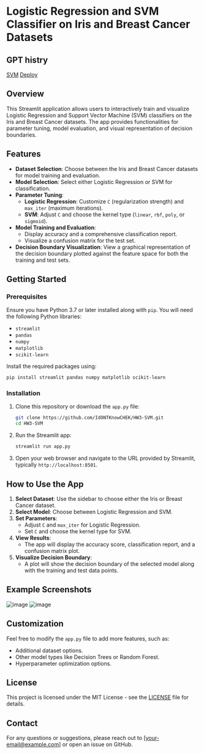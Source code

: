 # Logistic Regression and SVM Classifier on Iris and Breast Cancer Datasets

## GPT histry
[SVM](https://chatgpt.com/share/6725c4ce-22ac-800c-8ed4-cb34c657510b)
[Deploy](https://chatgpt.com/share/6725c4ea-4d14-800c-878b-75ee2c37c1d2)

## Overview
This Streamlit application allows users to interactively train and visualize Logistic Regression and Support Vector Machine (SVM) classifiers on the Iris and Breast Cancer datasets. The app provides functionalities for parameter tuning, model evaluation, and visual representation of decision boundaries.

## Features
- **Dataset Selection**: Choose between the Iris and Breast Cancer datasets for model training and evaluation.
- **Model Selection**: Select either Logistic Regression or SVM for classification.
- **Parameter Tuning**:
  - **Logistic Regression**: Customize `C` (regularization strength) and `max_iter` (maximum iterations).
  - **SVM**: Adjust `C` and choose the kernel type (`linear`, `rbf`, `poly`, or `sigmoid`).
- **Model Training and Evaluation**:
  - Display accuracy and a comprehensive classification report.
  - Visualize a confusion matrix for the test set.
- **Decision Boundary Visualization**: View a graphical representation of the decision boundary plotted against the feature space for both the training and test sets.

## Getting Started

### Prerequisites
Ensure you have Python 3.7 or later installed along with `pip`. You will need the following Python libraries:
- `streamlit`
- `pandas`
- `numpy`
- `matplotlib`
- `scikit-learn`

Install the required packages using:

```bash
pip install streamlit pandas numpy matplotlib scikit-learn
```

### Installation
1. Clone this repository or download the `app.py` file:
   ```bash
   git clone https://github.com/IdONTKnowCHEK/HW3-SVM.git
   cd HW3-SVM
   ```

2. Run the Streamlit app:
   ```bash
   streamlit run app.py
   ```

3. Open your web browser and navigate to the URL provided by Streamlit, typically `http://localhost:8501`.

## How to Use the App
1. **Select Dataset**: Use the sidebar to choose either the Iris or Breast Cancer dataset.
2. **Select Model**: Choose between Logistic Regression and SVM.
3. **Set Parameters**:
   - Adjust `C` and `max_iter` for Logistic Regression.
   - Set `C` and choose the kernel type for SVM.
4. **View Results**:
   - The app will display the accuracy score, classification report, and a confusion matrix plot.
5. **Visualize Decision Boundary**:
   - A plot will show the decision boundary of the selected model along with the training and test data points.

## Example Screenshots
![image](https://github.com/user-attachments/assets/8aa86615-5623-4653-8c69-76933010ca5b)
![image](https://github.com/user-attachments/assets/de71a939-91c1-472d-948e-236db9423226)


## Customization
Feel free to modify the `app.py` file to add more features, such as:
- Additional dataset options.
- Other model types like Decision Trees or Random Forest.
- Hyperparameter optimization options.

## License
This project is licensed under the MIT License - see the [LICENSE](LICENSE) file for details.

## Contact
For any questions or suggestions, please reach out to [your-email@example.com] or open an issue on GitHub.
